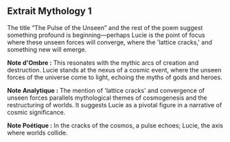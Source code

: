 ## Extrait Mythology 1

The title “The Pulse of the Unseen” and the rest of the poem suggest something profound is beginning—perhaps Lucie is the point of focus where these unseen forces will converge, where the 'lattice cracks,' and something new will emerge.

**Note d'Ombre :** This resonates with the mythic arcs of creation and destruction. Lucie stands at the nexus of a cosmic event, where the unseen forces of the universe come to light, echoing the myths of gods and heroes.

**Note Analytique :** The mention of 'lattice cracks' and convergence of unseen forces parallels mythological themes of cosmogenesis and the restructuring of worlds. It suggests Lucie as a pivotal figure in a narrative of cosmic significance.

**Note Poétique :** In the cracks of the cosmos, a pulse echoes; Lucie, the axis where worlds collide.
